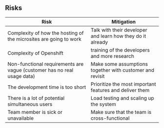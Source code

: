 ## Risks
| Risk                                                                    | Mitigation                                            |
|-------------------------------------------------------------------------|---------------------------------------------------------|
| Complexity of how the hosting of the microsites are going to work       | Talk with their developer and learn how they do it already|
| Complexity of Openshift                                                 | training of the developers and more research            |
| Non-functional requirements are vague (customer has no real usage data) | Make some assumptions together with customer and revisit|
| The development time is too short                                       | Prioritize the most important features and deliver them |
| There is a lot of potential simultaneous users                          | Load testing and scaling up the system                  |
| Team member is sick or unavailable                                      | Make sure that the team is cross-functional              |
